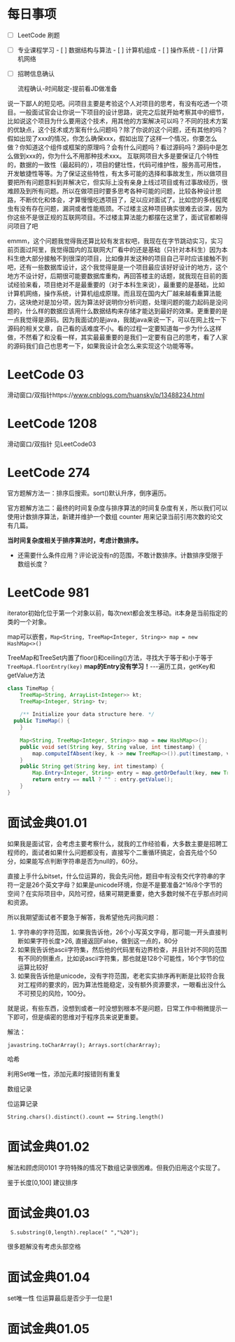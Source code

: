 # 每日事项

 - [ ] LeetCode 刷题

 - [ ] 专业课程学习
		- [ ] 数据结构与算法
		- [ ] 计算机组成
		- [ ] 操作系统
		- [ ] /计算机网络
	
 - [ ] 招聘信息确认

    流程确认-时间敲定-提前看JD做准备



说一下鄙人的短见吧。问项目主要是考验这个人对项目的思考，有没有吃透一个项目。一般面试官会让你说一下项目的设计思路，说完之后就开始考察其中的细节，比如说这个项目为什么要用这个技术，用其他的方案解决可以吗？不同的技术方案的优缺点，这个技术或方案有什么问题吗？除了你说的这个问题，还有其他的吗？假如出现了xxx的情况，你怎么确保xxx，假如出现了这样一个情况，你要怎么做？你知道这个组件或框架的原理吗？会有什么问题吗？看过源码吗？源码中是怎么做到xxx的，你为什么不用那种技术xxx。
互联网项目大多是要保证几个特性的，数据的一致性（最起码的），项目的健壮性，代码可维护性，服务高可用性，开发敏捷性等等。为了保证这些特性，有太多可能的选择和事故发生，所以做项目要把所有问题意料到并解决它，但实际上没有亲身上线过项目或有过事故经历，很难顾及到所有问题。所以在做项目时要多思考各种可能的问题，比较各种设计思路，不断优化和体会，才算慢慢吃透项目了，足以应对面试了。比如您的多线程爬虫有没有存在问题，漏洞或者性能瓶颈。不过楼主这种项目确实很难去谈深，因为你这些不是很正规的互联网项目。不过楼主算法能力都摆在这里了，面试官都赖得问项目了吧

emmm，这个问题我觉得我还算比较有发言权吧，我现在在字节跳动实习，实习前页面过阿里，我觉得国内的互联网大厂看中的还是基础（只针对本科生）因为本科生绝大部分接触不到很深的项目，比如像并发这种的项目自己平时应该接触不到吧，还有一些数据库设计，这个我觉得是是一个项目最应该好好设计的地方，这个地方不设计好，后期很可能要数据库重构，再回答楼主的话题，就我现在目前的面试经验来看，项目绝对不是最重要的（对于本科生来说），最重要的是基础，比如计算机网络，操作系统，计算机组成原理。而且现在国内大厂越来越看重算法能力，这块绝对是加分项，因为算法好说明你分析问题，处理问题的能力起码是没问题的，什么样的数据应该用什么数据结构来存储才能达到最好的效果。更重要的是一点我觉得是源码。因为我面试的是java，我就java来说一下，可以在网上找一下源码的相关文章，自己看的话难度不小。看的过程一定要知道每一步为什么这样做，不然看了和没看一样，其实最最重要的是我们一定要有自己的思考，看了人家的源码我们自己也思考一下，如果我设计会怎么来实现这个功能等等。

# LeetCode 03
滑动窗口/双指针https://www.cnblogs.com/huansky/p/13488234.html

# LeetCode 1208
滑动窗口/双指针
见LeetCode03


# LeetCode 274

官方题解方法一：排序后搜索。sort()默认升序，倒序遍历。

官方题解方法二：最终的时间复杂度与排序算法的时间复杂度有关，所以我们可以使用计数排序算法，新建并维护一个数组 counter 用来记录当前引用次数的论文有几篇。

**当时间复杂度相关于排序算法时，考虑计数排序。**
- 还需要什么条件应用？评论说没有n的范围，不敢计数排序。计数排序受限于数组长度？

# LeetCode 981
iterator初始化位于第一个对象以前，每次next都会发生移动。it本身是当前指定的类的一个对象。

map可以嵌套，```Map<String, TreeMap<Integer, String>> map = new HashMap<>()```

TreeMap和TreeSet内置了floor()和ceiling()方法，寻找大于等于和小于等于```TreeMapA.floorEntry(key)```
**map的Entry没有学习！**---遍历工具，getKey和getValue方法

```java
class TimeMap {  
    TreeMap<String, ArrayList<Integer>> kt;  
    TreeMap<Integer, String> tv;  
  
    /** Initialize your data structure here. */  
  public TimeMap() {  
    }  
  
    Map<String, TreeMap<Integer, String>> map = new HashMap<>();  
    public void set(String key, String value, int timestamp) {  
        map.computeIfAbsent(key, k -> new TreeMap<>()).put(timestamp, value);  
    }  
    public String get(String key, int timestamp) {  
        Map.Entry<Integer, String> entry = map.getOrDefault(key, new TreeMap<>()).floorEntry(timestamp);  
        return entry == null ? "" : entry.getValue();  
    }  
}
```

# 面试金典01.01

如果我是面试官，会考虑主要考察什么，就我的工作经验看，大多数主要是招聘工程师的，面试者如果什么问题都没有，直接写个二重循环搞定，会首先给个50分，如果能写点判断字符串是否为null的，60分。

直接上手什么bitset，什么位运算的，我会先问他，题目中有没有交代字符串的字符一定是26个英文字母？如果是unicode环境，你是不是要准备2^16/8个字节的空间？在实际项目中，风险可控，结果可期更重要，绝大多数时候不在乎那点时间和资源。

所以我期望面试者不要急于解答，我希望他先问我问题：

1. 字符串的字符范围，如果我告诉他，26个小写英文字母，那可能一开头直接判断如果字符长度>26, 直接返回False，做到这一点的，80分
2. 如果我告诉他ascii字符集，然后他的代码里有边界检查，并且针对不同的范围有不同的侧重点，比如说ascii字符集，那也就是128个可能性，16个字节的位运算比较好
3. 如果我告诉他是unicode，没有字符范围，老老实实排序再判断是比较符合我对工程师的要求的，因为算法性能稳定，没有额外资源要求，一眼看出没什么不可预见的风险，100分。

就是说，有些东西，没想到或者一时没想到根本不是问题，日常工作中稍微提示一下即可，但是缜密的思维对于程序员来说更重要。



解法：

```javastring.toCharArray(); Arrays.sort(charArray);```

哈希

利用Set唯一性，添加元素时报错则有重复

数组记录

位运算记录

```String.chars().distinct().count == String.length()```



# 面试金典01.02

解法和顾虑同0101 字符特殊的情况下数组记录很困难。但我仍旧用这个实现了。

鉴于长度[0,100] 建议排序

# 面试金典01.03

```
 S.substring(0,length).replace(" ","%20");
```

很多题解没有考虑头部空格

# 面试金典01.04

set唯一性
位运算最后是否少于一位是1

# 面试金典01.05


